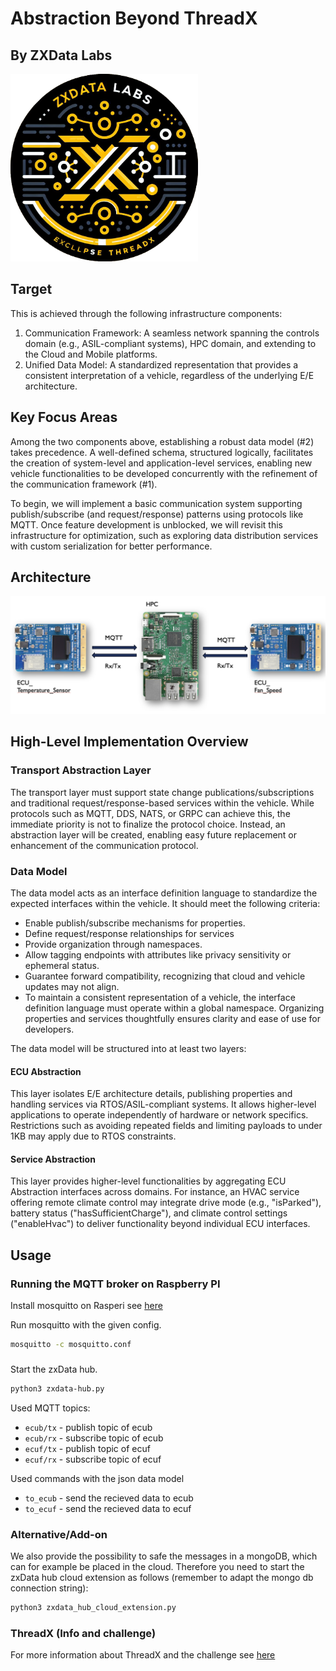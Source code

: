 <p align="center" width="100%">

# Abstraction Beyond ThreadX
## By ZXData Labs

<img src="teamlogo.png" alt="ZXData Labs" width="300" height="300">
</p>

## Target

This is achieved through the following infrastructure components:

1) Communication Framework: A seamless network spanning the controls domain (e.g., ASIL-compliant systems), HPC domain, and extending to the Cloud and Mobile platforms.
2) Unified Data Model: A standardized representation that provides a consistent interpretation of a vehicle, regardless of the underlying E/E architecture.

## Key Focus Areas

Among the two components above, establishing a robust data model (#2) takes precedence. A well-defined schema, structured logically, facilitates the creation of system-level and application-level services, enabling new vehicle functionalities to be developed concurrently with the refinement of the communication framework (#1).

To begin, we will implement a basic communication system supporting publish/subscribe (and request/response) patterns using protocols like MQTT. Once feature development is unblocked, we will revisit this infrastructure for optimization, such as exploring data distribution services with custom serialization for better performance.

## Architecture

<img src="presentation/arch.webp" alt="Architecture">

## High-Level Implementation Overview

### Transport Abstraction Layer

The transport layer must support state change publications/subscriptions and traditional request/response-based services within the vehicle. While protocols such as MQTT, DDS, NATS, or GRPC can achieve this, the immediate priority is not to finalize the protocol choice. Instead, an abstraction layer will be created, enabling easy future replacement or enhancement of the communication protocol.

### Data Model

The data model acts as an interface definition language to standardize the expected interfaces within the vehicle. It should meet the following criteria:

- Enable publish/subscribe mechanisms for properties.
- Define request/response relationships for services
- Provide organization through namespaces.
- Allow tagging endpoints with attributes like privacy sensitivity or ephemeral status.
- Guarantee forward compatibility, recognizing that cloud and vehicle updates may not align.
- To maintain a consistent representation of a vehicle, the interface definition language must operate within a global namespace. Organizing properties and services thoughtfully ensures clarity and ease of use for developers.

The data model will be structured into at least two layers:

#### ECU Abstraction

This layer isolates E/E architecture details, publishing properties and handling services via RTOS/ASIL-compliant systems. It allows higher-level applications to operate independently of hardware or network specifics. Restrictions such as avoiding repeated fields and limiting payloads to under 1KB may apply due to RTOS constraints.

#### Service Abstraction

This layer provides higher-level functionalities by aggregating ECU Abstraction interfaces across domains. For instance, an HVAC service offering remote climate control may integrate drive mode (e.g., "isParked"), battery status ("hasSufficientCharge"), and climate control settings ("enableHvac") to deliver functionality beyond individual ECU interfaces.

## Usage

### Running the MQTT broker on Raspberry PI

Install mosquitto on Rasperi see [here](https://randomnerdtutorials.com/how-to-install-mosquitto-broker-on-raspberry-pi/)

Run mosquitto with the given config.
```bash
mosquitto -c mosquitto.conf
```
###
Start the zxData hub.
```bash
python3 zxdata-hub.py
```

Used MQTT topics:
* `ecub/tx` - publish topic of ecub 
* `ecub/rx` - subscribe topic of ecub
* `ecuf/tx` - publish topic of ecuf 
* `ecuf/rx` - subscribe topic of ecuf
	
Used commands with the json data model
* `to_ecub` - send the recieved data to ecub
* `to_ecuf` - send the recieved data to ecuf

### Alternative/Add-on

We also provide the possibility to safe the messages in a mongoDB, which can for example be placed in the cloud. Therefore you need to start the zxData hub cloud extension as follows (remember to adapt the mongo db connection string):
```bash
python3 zxdata_hub_cloud_extension.py
```


### ThreadX (Info and challenge)

For more information about ThreadX and the challenge see [here](./TX_challenge.md)
